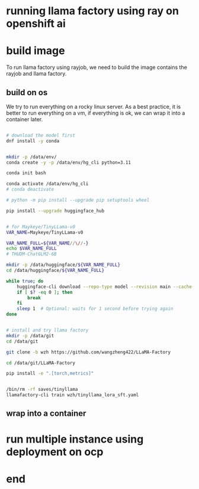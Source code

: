 # running llama factory using ray on openshift ai


# build image

To run llama factory using rayjob, we need to build the image contains the rayjob and llama factory.

## build on os

We try to run everything on a rocky linux server. As a best practice, it is better to run everything on a vm, if everything is ok, we can wrap it into a container later.

```bash

# download the model first
dnf install -y conda


mkdir -p /data/env/
conda create -y -p /data/env/hg_cli python=3.11

conda init bash

conda activate /data/env/hg_cli
# conda deactivate

# python -m pip install --upgrade pip setuptools wheel

pip install --upgrade huggingface_hub


# for Maykeye/TinyLLama-v0
VAR_NAME=Maykeye/TinyLLama-v0

VAR_NAME_FULL=${VAR_NAME//\//-}
echo $VAR_NAME_FULL
# THUDM-ChatGLM2-6B

mkdir -p /data/huggingface/${VAR_NAME_FULL}
cd /data/huggingface/${VAR_NAME_FULL}

while true; do
    huggingface-cli download --repo-type model --revision main --cache-dir /data/huggingface/cache --local-dir ./ --local-dir-use-symlinks False --exclude "*.pt"  --resume-download ${VAR_NAME} 
    if [ $? -eq 0 ]; then
        break
    fi
    sleep 1  # Optional: waits for 1 second before trying again
done


# install and try llama factory
mkdir -p /data/git
cd /data/git

git clone -b wzh https://github.com/wangzheng422/LLaMA-Factory

cd /data/git/LLaMA-Factory

pip install -e ".[torch,metrics]"


/bin/rm -rf saves/tinyllama
llamafactory-cli train wzh/tinyllama_lora_sft.yaml

```

## wrap into a container



# run multiple instance using deployment on ocp


# end